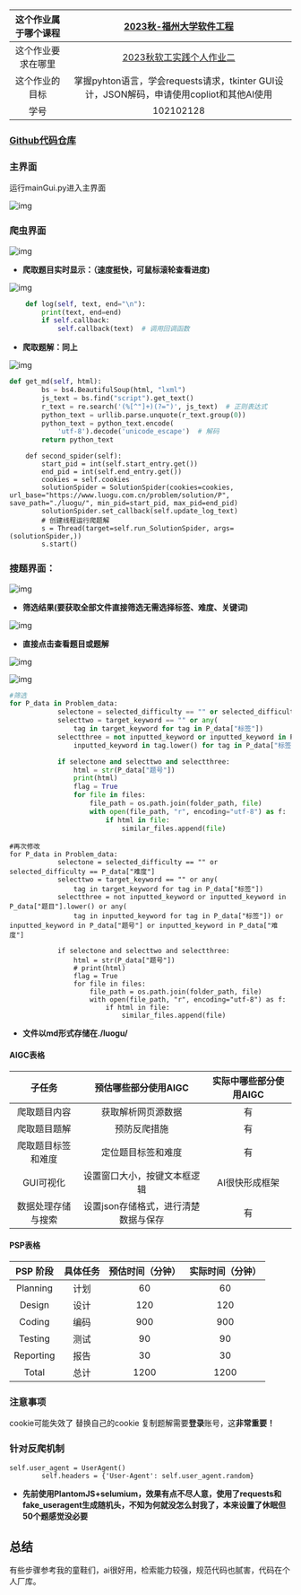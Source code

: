 # 


| 这个作业属于哪个课程 | [2023秋-福州大学软件工程](https://bbs.csdn.net/forums/fzusdn-0831) |
| :------------------: | :----------------------------------------------------------: |
|  这个作业要求在哪里  | [2023秋软工实践个人作业二](https://bbs.csdn.net/topics/617213407) |
|    这个作业的目标    | 掌握pyhton语言，学会requests请求，tkinter GUI设计，JSON解码，申请使用copliot和其他AI使用 |
|         学号         |                          102102128                           |

### **[Github代码仓库](https://github.com/hiuboom/luoguspider)**

### 主界面
运行mainGui.py进入主界面

![img](https://img-community.csdnimg.cn/images/53bbe796c9704664bc64cb43c048aec9.png "#left")

### 爬虫界面

![img](https://img-community.csdnimg.cn/images/3c0e8e88fdc7424881f536c30b39c337.png "#left")

- **爬取题目实时显示：（速度挺快，可鼠标滚轮查看进度)**

![img](https://img-community.csdnimg.cn/images/e863f840f6f64747a8d6041f289d7aff.png "#left")

``` python
    def log(self, text, end="\n"):
        print(text, end=end)
        if self.callback:
            self.callback(text)  # 调用回调函数
```

- **爬取题解：同上**

![img](https://img-community.csdnimg.cn/images/d2af13af266c43279fc2333222b65fba.png "#left")
```python
def get_md(self, html):
        bs = bs4.BeautifulSoup(html, "lxml")
        js_text = bs.find("script").get_text()
        r_text = re.search('(%[^"]+)(?=")', js_text)  # 正则表达式
        python_text = urllib.parse.unquote(r_text.group(0))
        python_text = python_text.encode(
            'utf-8').decode('unicode_escape')  # 解码
        return python_text
```

```
    def second_spider(self):
        start_pid = int(self.start_entry.get())
        end_pid = int(self.end_entry.get())
        cookies = self.cookies
        solutionSpider = SolutionSpider(cookies=cookies, url_base="https://www.luogu.com.cn/problem/solution/P", save_path="./luogu/", min_pid=start_pid, max_pid=end_pid)
        solutionSpider.set_callback(self.update_log_text)
        # 创建线程运行爬题解
        s = Thread(target=self.run_SolutionSpider, args=(solutionSpider,))
        s.start()
```

### 搜题界面：


![img](https://img-community.csdnimg.cn/images/d209e83e8a8d4d72ab3240c3d92aa48d.png "#left")


- **筛选结果(要获取全部文件直接筛选无需选择标签、难度、关键词)**


![img](https://img-community.csdnimg.cn/images/1897685598994358b90b903ce27a1bad.png "#left")



- **直接点击查看题目或题解**


![img](https://img-community.csdnimg.cn/images/da7cec591ebe4dc6889cc254cd8d3998.png "#left")


![img](https://img-community.csdnimg.cn/images/7ab5b36dd3734fdc83cdcd5933d357b5.png "#left")

```python
#筛选
for P_data in Problem_data:
            selectone = selected_difficulty == "" or selected_difficulty == P_data["难度"]
            selecttwo = target_keyword == "" or any(
                tag in target_keyword for tag in P_data["标签"])
            selectthree = not inputted_keyword or inputted_keyword in P_data["题目"].lower() or any(
                inputted_keyword in tag.lower() for tag in P_data["标签"])

            if selectone and selecttwo and selectthree:
                html = str(P_data["题号"])
                print(html)
                flag = True
                for file in files:
                    file_path = os.path.join(folder_path, file)
                    with open(file_path, "r", encoding="utf-8") as f:
                        if html in file:
                            similar_files.append(file)
```
```
#再次修改
for P_data in Problem_data:
            selectone = selected_difficulty == "" or selected_difficulty == P_data["难度"]
            selecttwo = target_keyword == "" or any(
                tag in target_keyword for tag in P_data["标签"])
            selectthree = not inputted_keyword or inputted_keyword in P_data["题目"].lower() or any(
                tag in inputted_keyword for tag in P_data["标签"]) or inputted_keyword in P_data["题号"] or inputted_keyword in P_data["难度"]

            if selectone and selecttwo and selectthree:
                html = str(P_data["题号"])
                # print(html)
                flag = True
                for file in files:
                    file_path = os.path.join(folder_path, file)
                    with open(file_path, "r", encoding="utf-8") as f:
                        if html in file:
                            similar_files.append(file)
```
- **文件以md形式存储在./luogu/**


#### AIGC表格

|       子任务       |         预估哪些部分使用AIGC         | 实际中哪些部分使用AIGC |
| :----------------: | :----------------------------------: | :--------------------: |
|    爬取题目内容    |   获取解析网页源数据   |         有         |
|    爬取题目题解    |      预防反爬措施      |  有  |
| 爬取题目标签和难度 |   定位题目标签和难度   |  有  |
|     GUI可视化      |     设置窗口大小，按键文本框逻辑     |         AI很快形成框架         |
| 数据处理存储与搜索 | 设置json存储格式，进行清楚数据与保存 |         有         |

#### PSP表格

| PSP 阶段 | 具体任务 | 预估时间（分钟） | 实际时间（分钟） |
|:--------:|:-------:|:---------------:|:---------------:|
| Planning | 计划    |  60             |  60             |
| Design   | 设计    |  120            |  120             |
| Coding   | 编码    |  900            |  900            |
| Testing  | 测试    |  90            |  90            |
| Reporting| 报告    |  30             |  30             |
| Total    | 总计    |     1200        |   1200            |

### 注意事项

cookie可能失效了
替换自己的cookie
复制题解需要**登录**账号，这**非常重要！**

### 针对反爬机制
```
self.user_agent = UserAgent()
        self.headers = {'User-Agent': self.user_agent.random}
```
- **先前使用PlantomJS+selumium，效果有点不尽人意，使用了requests和 fake_useragent生成随机头，不知为何就没怎么封我了，本来设置了休眠但50个题感觉没必要**

## 总结

有些步骤参考我的童鞋们，ai很好用，检索能力较强，规范代码也腻害，代码在个人厂库。
